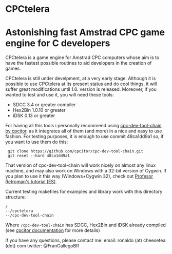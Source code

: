 # CPCtelera
Astonishing fast Amstrad CPC game engine for C developers
======================================================================
CPCtelera is a game engine for Amstrad CPC computers whose aim is to have the fastest possible 
routines to aid developers in the creation of games. 

CPCtelera is still under develpment, at a very early stage. Although it is possible to use CPCtelera 
at its present status and do cool things, it will suffer great modifications until 1.0. version is
released. Moreover, if you wanted to test and use it, you will need these tools:
 
 * SDCC 3.4 or greater compiler
 * Hex2Bin 1.0.10 or greater
 * iDSK 0.13 or greater

For having all this tools i personally recommend using 
[cpc-dev-tool-chain by cpcitor](https://github.com/cpcitor/cpc-dev-tool-chain/), as it integrates all of them
(and more) in a nice and easy to use fashion. For testing purposes, it is enough to use commit 48ca1dd9a1 so,
if you want to use them do this:
 
     git clone https://github.com/cpcitor/cpc-dev-tool-chain.git
     git reset --hard 48ca1dd9a1
 
That version of cpc-dev-tool-chain will work nicely on almost any linux machine, and may also work on Windows
with a 32-bit version of Cygwin. If you plan to use it this way (Windows+Cygwin 32), check out 
[Profesor Retroman's tutorial (ES)](https://www.youtube.com/watch?v=FvAg-xmWZHM). 

Current testing makefiles for examples and library work with this directory structure:

    /
    --/cpctelera
    --/cpc-dev-tool-chain

Where `/cpc-dev-tool-chain` has SDCC, Hex2Bin and iDSK already compiled 
(see [cpcitor documentation](https://github.com/cpcitor/cpc-dev-tool-chain/blob/master/README.md) for more details)

If you have any questions, please contact me:
  email:    ronaldo (at) cheesetea (dot) com
  twitter:  @FranGallegoBR